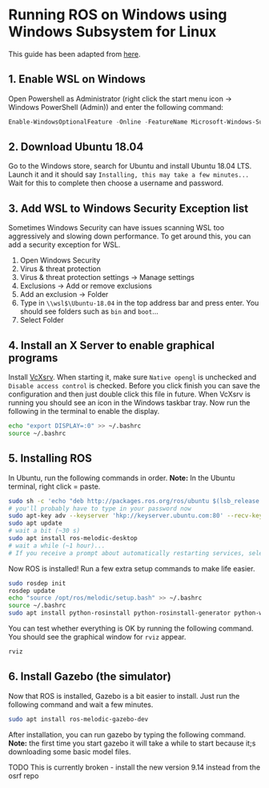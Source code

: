 # Running ROS on Windows using Windows Subsystem for Linux

This guide has been adapted from [here](https://jack-kawell.com/2019/06/24/setting-up-a-ros-development-environment-in-windows/).

## 1. Enable WSL on Windows

Open Powershell as Administrator (right click the start menu icon -> Windows PowerShell (Admin)) and enter the following command:

```powershell
Enable-WindowsOptionalFeature -Online -FeatureName Microsoft-Windows-Subsystem-Linux
```

## 2. Download Ubuntu 18.04

Go to the Windows store, search for Ubuntu and install Ubuntu 18.04 LTS. Launch it and it should say `Installing, this may take a few minutes...` Wait for this to complete then choose a username and password.

## 3. Add WSL to Windows Security Exception list

Sometimes Windows Security can have issues scanning WSL too aggressively and slowing down performance. To get around this, you can add a security exception for WSL.

1. Open Windows Security
2. Virus & threat protection
3. Virus & threat protection settings -> Manage settings
4. Exclusions -> Add or remove exclusions
5. Add an exclusion -> Folder
6. Type in `\\wsl$\Ubuntu-18.04` in the top address bar and press enter. You should see folders such as `bin` and `boot`...
7. Select Folder

## 4. Install an X Server to enable graphical programs

Install [VcXsrv](https://sourceforge.net/projects/vcxsrv/). When starting it, make sure `Native opengl` is unchecked and `Disable access control` is checked. Before you click finish you can save the configuration and then just double click this file in future. When VcXsrv is running you should see an icon in the Windows taskbar tray. Now run the following in the terminal to enable the display.

```bash
echo "export DISPLAY=:0" >> ~/.bashrc
source ~/.bashrc
```

## 5. Installing ROS

In Ubuntu, run the following commands in order. **Note:** In the Ubuntu terminal, right click = paste.

```bash
sudo sh -c 'echo "deb http://packages.ros.org/ros/ubuntu $(lsb_release -sc) main" > /etc/apt/sources.list.d/ros-latest.list'
# you'll probably have to type in your password now
sudo apt-key adv --keyserver 'hkp://keyserver.ubuntu.com:80' --recv-key C1CF6E31E6BADE8868B172B4F42ED6FBAB17C654
sudo apt update
# wait a bit (~30 s)
sudo apt install ros-melodic-desktop
# wait a while (~1 hour)...
# If you receive a prompt about automatically restarting services, select Yes
```

Now ROS is installed! Run a few extra setup commands to make life easier.

```bash
sudo rosdep init
rosdep update
echo "source /opt/ros/melodic/setup.bash" >> ~/.bashrc
source ~/.bashrc
sudo apt install python-rosinstall python-rosinstall-generator python-wstool build-essential
```

You can test whether everything is OK by running the following command. You should see the graphical window for `rviz` appear.

```bash
rviz
```

## 6. Install Gazebo (the simulator)

Now that ROS is installed, Gazebo is a bit easier to install. Just run the following command and wait a few minutes.

```bash
sudo apt install ros-melodic-gazebo-dev
```

After installation, you can run gazebo by typing the following command. **Note:** the first time you start gazebo it will take a while to start because it;s downloading some basic model files.

TODO
This is currently broken - install the new version 9.14 instead from the osrf repo